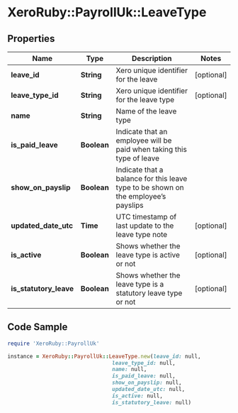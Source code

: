 # XeroRuby::PayrollUk::LeaveType

## Properties

Name | Type | Description | Notes
------------ | ------------- | ------------- | -------------
**leave_id** | **String** | Xero unique identifier for the leave | [optional] 
**leave_type_id** | **String** | Xero unique identifier for the leave type | [optional] 
**name** | **String** | Name of the leave type | 
**is_paid_leave** | **Boolean** | Indicate that an employee will be paid when taking this type of leave | 
**show_on_payslip** | **Boolean** | Indicate that a balance for this leave type to be shown on the employee’s payslips | 
**updated_date_utc** | **Time** | UTC timestamp of last update to the leave type note | [optional] 
**is_active** | **Boolean** | Shows whether the leave type is active or not | [optional] 
**is_statutory_leave** | **Boolean** | Shows whether the leave type is a statutory leave type or not | [optional] 

## Code Sample

```ruby
require 'XeroRuby::PayrollUk'

instance = XeroRuby::PayrollUk::LeaveType.new(leave_id: null,
                                 leave_type_id: null,
                                 name: null,
                                 is_paid_leave: null,
                                 show_on_payslip: null,
                                 updated_date_utc: null,
                                 is_active: null,
                                 is_statutory_leave: null)
```


